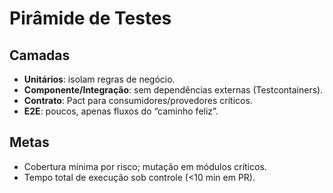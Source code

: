 # Pirâmide de Testes

## Camadas
- **Unitários**: isolam regras de negócio.
- **Componente/Integração**: sem dependências externas (Testcontainers).
- **Contrato**: Pact para consumidores/provedores críticos.
- **E2E**: poucos, apenas fluxos do “caminho feliz”.

## Metas
- Cobertura mínima por risco; mutação em módulos críticos.
- Tempo total de execução sob controle (<10 min em PR).
